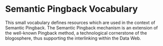 # Semantic Pingback Vocabulary

This small vocabulary defines resources which are used in the context
of Semantic Pingback. The Semantic Pingback mechanism is an extension
of the well-known Pingback method, a technological cornerstone of the
blogosphere, thus supporting the interlinking within the Data Web.

